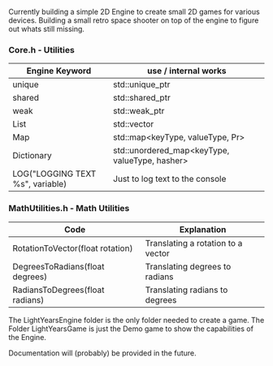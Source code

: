 Currently building a simple 2D Engine to create small 2D games for various devices. Building a small retro space shooter on top of the engine to figure out whats still missing. 

### Core.h - Utilities
| Engine Keyword | use / internal works |
-----------------|----------------
| unique | std::unique_ptr<T> |
| shared | std::shared_ptr<T> |
| weak | std::weak_ptr<T> |
| List | std::vector<T> |
| Map | std::map<keyType, valueType, Pr> |
| Dictionary | std::unordered_map<keyType, valueType, hasher> |
| LOG("LOGGING TEXT %s", variable) | Just to log text to the console |

### MathUtilities.h - Math Utilities
| Code | Explanation |
------- | --------
| RotationToVector(float rotation) | Translating a rotation to a vector |
| DegreesToRadians(float degrees) | Translating degrees to radians |
| RadiansToDegrees(float radians) | Translating radians to degrees |

The LightYearsEngine folder is the only folder needed to create a game.
The Folder LightYearsGame is just the Demo game to show the capabilities of the Engine.

Documentation will (probably) be provided in the future.
